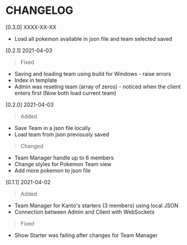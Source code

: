 # CHANGELOG

[0.3.0] XXXX-XX-XX
- Load all pokemon available in json file and team selected saved

[0.2.1] 2021-04-03
> Fixed
- Saving and loading team using build for Windows - raise errors
- Index in template
- Admin was reseting team (array of zeros) - noticed when the client enters first (Now both load current team)

[0.2.0] 2021-04-03
> Added
- Save Team in a json file locally
- Load team from json previously saved

> Changed
- Team Manager handle up to 6 members
- Change styles for Pokemon Team view
- Add more pokemon to json file

[0.1.1] 2021-04-02
> Added
- Team Manager for Kanto's starters (3 members) using local JSON
- Connection between Admin and Client with WebSockets

> Fixed
- Show Starter was failing after changes for Team Manager
